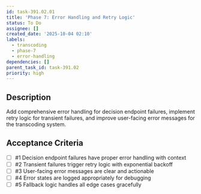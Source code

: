 ```yaml
---
id: task-391.02.01
title: 'Phase 7: Error Handling and Retry Logic'
status: To Do
assignee: []
created_date: '2025-10-04 02:10'
labels:
  - transcoding
  - phase-7
  - error-handling
dependencies: []
parent_task_id: task-391.02
priority: high
---
```


## Description

<!-- SECTION:DESCRIPTION:BEGIN -->
Add comprehensive error handling for decision endpoint failures, implement retry logic for transient failures, and improve user-facing error messages for the transcoding system.
<!-- SECTION:DESCRIPTION:END -->

## Acceptance Criteria
<!-- AC:BEGIN -->
- [ ] #1 Decision endpoint failures have proper error handling with context
- [ ] #2 Transient failures trigger retry logic with exponential backoff
- [ ] #3 User-facing error messages are clear and actionable
- [ ] #4 Error states are logged appropriately for debugging
- [ ] #5 Fallback logic handles all edge cases gracefully
<!-- AC:END -->
